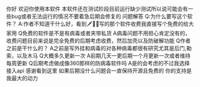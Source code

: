你好 欢迎你使用本软件
本软件还在测试阶段目前运行缺少测试所以说可能会有一些bug或者无法运行的情况不要着急后期会修复的
问题解答
Q:为什么要写这个软件？
A:作者不知道干什么好，看到🗡🦐👊写的那个软件收费我直接写个免费的给大家用
Q免费的软件是不是有病毒或者夹带私货
A病毒问题不用担心肯定没有的，收费问题目前来说是完全免费的后期考虑收费，然后加壳以及防破解功能
Q作者之前是干什么的？
A之前是写外挂和病毒的对各种病毒都很有研究尤其是后门,勒索，以及木马
Q大概多久更新一次
A前期几天一更后期一个月更新一次或者维持每周更新
Q后期考虑做成像360那样的防病毒软件吗
A是的会考虑的不过我选择 接入api
感谢看到这里
如果后期没什么问题会一直保持开源且免费的
你的支持是我最大的动力

